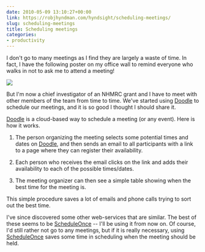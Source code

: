 ```yaml
---
date: 2010-05-09 13:10:27+00:00
link: https://robjhyndman.com/hyndsight/scheduling-meetings/
slug: scheduling-meetings
title: Scheduling meetings
categories:
- productivity
---
```


I don't go to many meetings as I find they are largely a waste of time. In fact, I have the following poster on my office wall to remind everyone who walks in not to ask me to attend a meeting!

![](https://robjhyndman.com/images/meetings.gif)

But I'm now a chief investigator of an NHMRC grant and I have to meet with other members of the team from time to time. We've started using [Doodle](http://www.doodle.com) to schedule our meetings, and it is so good I thought I should share it.

[Doodle](http://www.doodle.com) is a cloud-based way to schedule a meeting (or any event). Here is how it works.



	
  1. The person organizing the meeting selects some potential times and dates on [Doodle](http://www.doodle.com), and then sends an email to all participants with a link to a page where they can register their availability.

	
  2. Each person who receives the email clicks on the link and adds their availability to each of the possible times/dates.

	
  3. The meeting organizer can then see a simple table showing when the best time for the meeting is.


This simple procedure saves a lot of emails and phone calls trying to sort out the best time.

I've since discovered some other web-services that are similar. The best of these seems to be [ScheduleOnce](http://www.scheduleonce.com/#oid=1010_3) -- I'll be using it from now on. Of course, I'd still rather not go to any meetings, but if it is really necessary, using [ScheduleOnce](http://www.scheduleonce.com/#oid=1010_3) saves some time in scheduling when the meeting should be held.

